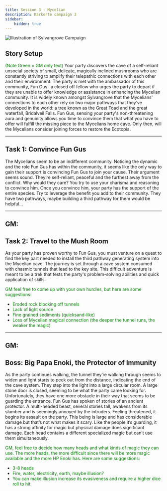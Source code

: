 ```yaml
---
title: Session 3 - Mycelian
description: Karkorte campaign 3
sidebar:
    hidden: true
---
```



![Illustration of Sylvangrove Campaign](../../../assets/sylvangrove/sylvangrove-campaign.jpg)



## Story Setup  
<span style="color:green;">(Note Green = GM only text) </span>
Your party discovers the cave of a self-reliant unsocial society of small, delicate, magically inclined mushrooms who are constantly striving to amplify their telepathic connections with each other and their environment. The party is met with the ambassador of this community, Fun Gus– a closed off fellow who urges the party to depart if they are unable to offer knowledge or assistance in enhancing the Mycelian community. It is widely known amongst Sylvangrove that the Mycelians' connections to each other rely on two major pathways that they’ve developed in the world: a tree known as the Great Toad and the great waterfall, Bridalveil Falls. Fun Gus, sensing your party's non-threatening aura and genuinity allows you time to convince them that what you have to offer will fulfill the missing piece to the Mycelians home cave. Only then, will the Mycelians consider joining forces to restore the Ecotopia.  

---

## Task 1: Convince Fun Gus  

The Mycelians seem to be an indifferent community. Noticing the dynamic and the role Fun Gus has within the community, it seems like the only way to gain their support is convincing Fun Gus to join your cause. Their argument seems sound. They’re self-reliant, peaceful and the furthest away from the conflict. Why would they care? You try to use your charisma and reasoning to convince him. Once you convince him, your party has the support of the entire species. Try to leverage the benefit you add to their community. They have two pathways, maybe building a third pathway for them would be helpful…  

---

## GM:  

## Task 2: Travel to the Mush Room  

As your party has proven worthy to Fun Gus, you must venture on a quest to find the key part needed to install the third pathway generating system into the Mycelian cave. The journey is set through a cave system consumed with chasmic tunnels that lead to the key site. This difficult adventure is meant to be a trek that tests the party's problem-solving abilities and quick application of skills.  

<span style="color:green;">GM feel free to come up with your own hurdles, but here are some suggestions:  </span>
- <span style="color:green;">Eroded rock blocking off tunnels  </span>
- <span style="color:green;">Lack of light source  </span>
- <span style="color:green;">Fine grained sediments (quicksand-like)  </span>
- <span style="color:green;">Loss of Mycelian magical connection (the deeper the tunnel runs, the weaker the magic)  </span>

---

## GM:  

## Boss: Big Papa Enoki, the Protector of Immunity  

As the party continues walking, the tunnel they’re walking through seems to widen and light starts to peek out from the distance, indicating the end of the cave system. They step into the light into a large circular room. A large stone door is closed, seeming to be what the party came looking for. Unfortunately, they have one more obstacle in their way that seems to be guarding the entrance. Fun Gus has spoken of stories of an ancient protector. A multi-headed beast, several stories tall, awakens from its slumber and is seemingly annoyed by the intruders. Feeling threatened, it begins its assault on the party. This being is large and has considerable damage but that’s not what makes it scary. Like the people it’s guarding, it has a strong affinity for magic but physical damage does significant damage. Each head contains a different specialized magic but can’t use them simultaneously.  

<span style="color:green;">GM, feel free to decide how many heads and what kinds of magic they can use. The more heads, the more difficult since there will be more magic available and the more HP Enoki has. Here are some suggestions:  </span>
- <span style="color:green;">3-8 heads  </span>
- <span style="color:green;">Fire, water, electricity, earth, maybe illusion?  </span>
- <span style="color:green;">You can make illusion increase its evasiveness and require a higher dice roll to hit </span>  
